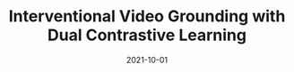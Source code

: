 ---
title: "Interventional Video Grounding with Dual Contrastive Learning"
collection: publications
link: https://openaccess.thecvf.com/content/CVPR2021/papers/Nan_Interventional_Video_Grounding_With_Dual_Contrastive_Learning_CVPR_2021_paper.pdf
# excerpt: 'This paper is about the number 3. The number 4 is left for future work.'
date: 2021-10-01
venue: 'CVPR'
authors: 'Guoshun Nan*, <u>Rui Qiao</u>*, Yao Xiao, Jun Liu, Sicong Leng, Hao Zhang, Wei Lu'
citation: 'Your Name, You. (2015). &quot;Paper Title Number 3.&quot; <i>Journal 1</i>. 1(3).'
---